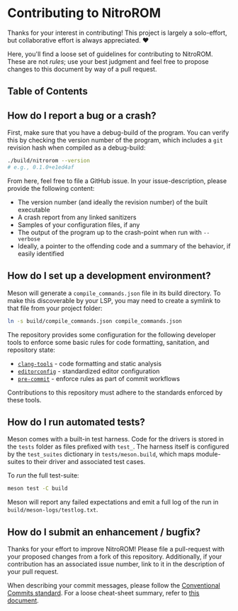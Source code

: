# Contributing to NitroROM

Thanks for your interest in contributing! This project is largely a solo-effort,
but collaborative effort is always appreciated. ❤️

Here, you'll find a loose set of guidelines for contributing to NitroROM. These
are not *rules*; use your best judgment and feel free to propose changes to this
document by way of a pull request.

## Table of Contents

## How do I report a bug or a crash?

First, make sure that you have a debug-build of the program. You can verify this
by checking the version number of the program, which includes a `git` revision
hash when compiled as a debug-build:

```sh
./build/nitrorom --version
# e.g., 0.1.0+e1ed4af
```

From here, feel free to file a GitHub issue. In your issue-description, please
provide the following content:

- The version number (and ideally the revision number) of the built executable
- A crash report from any linked sanitizers
- Samples of your configuration files, if any
- The output of the program up to the crash-point when run with `--verbose`
- Ideally, a pointer to the offending code and a summary of the behavior, if
  easily identified

## How do I set up a development environment?

Meson will generate a `compile_commands.json` file in its build directory. To
make this discoverable by your LSP, you may need to create a symlink to that
file from your project folder:

```sh
ln -s build/compile_commands.json compile_commands.json
```

The repository provides some configuration for the following developer tools to
enforce some basic rules for code formatting, sanitation, and repository state:

- [`clang-tools`][clang-tools] - code formatting and static analysis
- [`editorconfig`][editorconfig] - standardized editor configuration
- [`pre-commit`][pre-commit] - enforce rules as part of commit workflows

Contributions to this repository must adhere to the standards enforced by these
tools.

[clang-tools]: https://clang.llvm.org/docs/ClangTools.html
[editorconfig]: https://editorconfig.org/
[pre-commit]: https://pre-commit.com/

## How do I run automated tests?

Meson comes with a built-in test harness. Code for the drivers is stored in the
`tests` folder as files prefixed with `test_`. The harness itself is configured
by the `test_suites` dictionary in `tests/meson.build`, which maps module-suites
to their driver and associated test cases.

To *run* the full test-suite:

```sh
meson test -C build
```

Meson will report any failed expectations and emit a full log of the run in
`build/meson-logs/testlog.txt`.

## How do I submit an enhancement / bugfix?

Thanks for your effort to improve NitroROM! Please file a pull-request with your
proposed changes from a fork of this repository. Additionally, if your
contribution has an associated issue number, link to it in the description of
your pull request.

When describing your commit messages, please follow the [Conventional Commits
standard][conv-commits]. For a loose cheat-sheet summary, refer to [this
document][conv-commits-cheatsheet].

[conv-commits]: https://www.conventionalcommits.org/en/v1.0.0/
[conv-commits-cheatsheet]: https://gist.github.com/qoomon/5dfcdf8eec66a051ecd85625518cfd13
